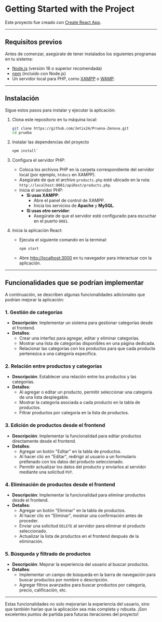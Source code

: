 # Getting Started with the Project

Este proyecto fue creado con [Create React App](https://github.com/facebook/create-react-app).

---

## Requisitos previos

Antes de comenzar, asegúrate de tener instalados los siguientes programas en tu sistema:

- [Node.js](https://nodejs.org/) (versión 16 o superior recomendada)
- [npm](https://www.npmjs.com/) (incluido con Node.js)
- Un servidor local para PHP, como [XAMPP](https://www.apachefriends.org/) o [WAMP](https://www.wampserver.com/).

---

## Instalación

Sigue estos pasos para instalar y ejecutar la aplicación:

1. Clona este repositorio en tu máquina local:

   ```bash
   git clone https://github.com/Jetix24/Pruena-Zenova.git
   cd prueba

   ```

2. Instalar las dependencias del proyecto

   ```bash
   npm install´

   ```

3. Configura el servidor PHP:

   - Coloca los archivos PHP en la carpeta correspondiente del servidor local (por ejemplo, `htdocs` en XAMPP).
   - Asegúrate de que el archivo `products.php` esté ubicado en la ruta:
     `http://localhost:8081/apiRest/products.php`.
   - Inicia el servidor PHP:
     - **Si usas XAMPP**:
       - Abre el panel de control de XAMPP.
       - Inicia los servicios de **Apache** y **MySQL**.
     - **Si usas otro servidor**:
       - Asegúrate de que el servidor esté configurado para escuchar en el puerto `8081`.

4. Inicia la aplicación React:
   - Ejecuta el siguiente comando en la terminal:
     ```bash
     npm start
     ```
   - Abre [http://localhost:3000](http://localhost:3000) en tu navegador para interactuar con la aplicación.

---

## Funcionalidades que se podrían implementar

A continuación, se describen algunas funcionalidades adicionales que podrían mejorar la aplicación:

### 1. Gestión de categorías

- **Descripción**: Implementar un sistema para gestionar categorías desde el frontend.
- **Detalles**:
  - Crear una interfaz para agregar, editar y eliminar categorías.
  - Mostrar una lista de categorías disponibles en una página dedicada.
  - Relacionar las categorías con los productos para que cada producto pertenezca a una categoría específica.

### 2. Relación entre productos y categorías

- **Descripción**: Establecer una relación entre los productos y las categorías.
- **Detalles**:
  - Al agregar o editar un producto, permitir seleccionar una categoría de una lista desplegable.
  - Mostrar la categoría asociada a cada producto en la tabla de productos.
  - Filtrar productos por categoría en la lista de productos.

### 3. Edición de productos desde el frontend

- **Descripción**: Implementar la funcionalidad para editar productos directamente desde el frontend.
- **Detalles**:
  - Agregar un botón "Editar" en la tabla de productos.
  - Al hacer clic en "Editar", redirigir al usuario a un formulario prellenado con los datos del producto seleccionado.
  - Permitir actualizar los datos del producto y enviarlos al servidor mediante una solicitud `PUT`.

### 4. Eliminación de productos desde el frontend

- **Descripción**: Implementar la funcionalidad para eliminar productos desde el frontend.
- **Detalles**:
  - Agregar un botón "Eliminar" en la tabla de productos.
  - Al hacer clic en "Eliminar", mostrar una confirmación antes de proceder.
  - Enviar una solicitud `DELETE` al servidor para eliminar el producto seleccionado.
  - Actualizar la lista de productos en el frontend después de la eliminación.

### 5. Búsqueda y filtrado de productos

- **Descripción**: Mejorar la experiencia del usuario al buscar productos.
- **Detalles**:
  - Implementar un campo de búsqueda en la barra de navegación para buscar productos por nombre o descripción.
  - Agregar filtros avanzados para buscar productos por categoría, precio, calificación, etc.

---

Estas funcionalidades no solo mejorarían la experiencia del usuario, sino que también harían que la aplicación sea más completa y robusta. ¡Son excelentes puntos de partida para futuras iteraciones del proyecto!
